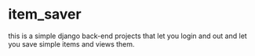 # item_saver
this is a simple django back-end projects that let you login and out and let you save simple items and views them.
